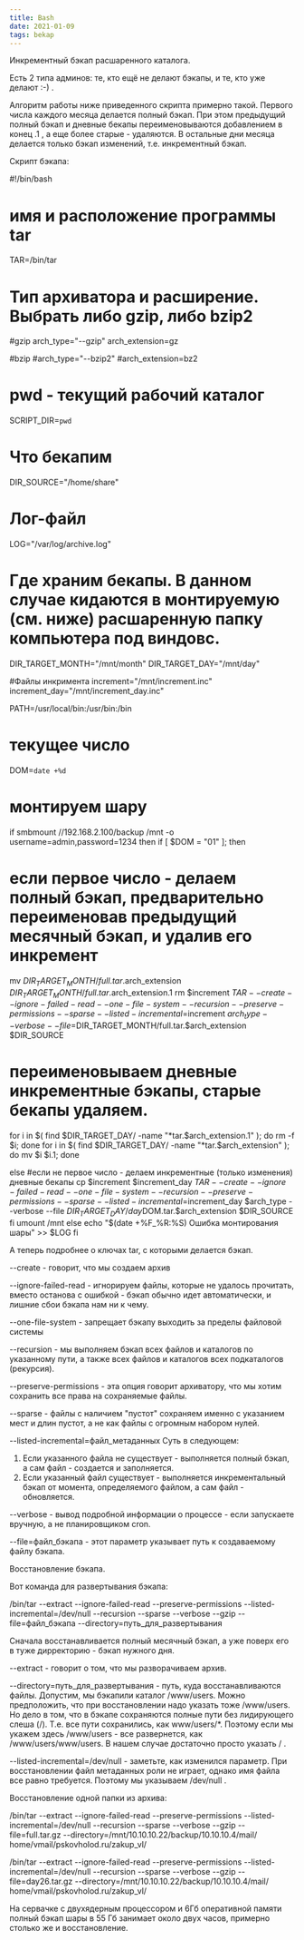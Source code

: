 ```yaml
---
title: Bash
date: 2021-01-09
tags: bekap
---
```


Инкрементный бэкап расшаренного каталога.


Есть 2 типа админов: те, кто ещё не делают бэкапы, и те, кто уже делают :-) .

Алгоритм работы ниже приведенного скрипта примерно такой. Первого числа каждого месяца делается полный бэкап. При этом предыдущий полный бэкап и дневные бекапы переименовываются добавлением в конец .1 , а еще более старые - удаляются. В остальные дни месяца делается только бэкап изменений, т.е. инкрементный бэкап.



Скрипт бэкапа:

#!/bin/bash

# имя и расположение программы tar
TAR=/bin/tar

# Тип архиватора и расширение. Выбрать либо gzip, либо bzip2
#gzip
arch_type="--gzip"
arch_extension=gz

#bzip
#arch_type="--bzip2"
#arch_extension=bz2

# pwd - текущий рабочий каталог
SCRIPT_DIR=`pwd`

# Что бекапим
DIR_SOURCE="/home/share"

# Лог-файл
LOG="/var/log/archive.log"

# Где храним бекапы. В данном случае кидаются в монтируемую (см. ниже) расшаренную папку компьютера под виндовс.
DIR_TARGET_MONTH="/mnt/month"
DIR_TARGET_DAY="/mnt/day"

#Файлы инкримента
increment="/mnt/increment.inc"
increment_day="/mnt/increment_day.inc"

PATH=/usr/local/bin:/usr/bin:/bin
# текущее число
DOM=`date +%d`
# монтируем шару
if smbmount //192.168.2.100/backup /mnt -o username=admin,password=1234
then
if [ $DOM = "01" ]; then
# если первое число - делаем полный бэкап, предварительно переименовав предыдущий месячный бэкап, и удалив его инкремент
mv $DIR_TARGET_MONTH/full.tar.$arch_extension $DIR_TARGET_MONTH/full.tar.$arch_extension.1
rm $increment
$TAR --create --ignore-failed-read --one-file-system --recursion --preserve-permissions --sparse --listed-incremental=$increment $arch_type --verbose --file=$DIR_TARGET_MONTH/full.tar.$arch_extension $DIR_SOURCE
# переименовываем дневные инкрементные бэкапы, старые бекапы удаляем.
for i in $( find $DIR_TARGET_DAY/ -name "*tar.$arch_extension.1" ); do rm -f $i; done
for i in $( find $DIR_TARGET_DAY/ -name "*tar.$arch_extension" ); do mv $i $i.1; done

else
#если не первое число - делаем инкрементные (только изменения) дневные бекапы
cp $increment $increment_day
$TAR --create --ignore-failed-read --one-file-system --recursion --preserve-permissions --sparse --listed-incremental=$increment_day $arch_type --verbose --file $DIR_TARGET_DAY/day$DOM.tar.$arch_extension $DIR_SOURCE
fi
umount /mnt
else echo "$(date +%F_%R:%S) Ошибка монтирования шары" >> $LOG
fi

А теперь подробнее о ключах tar, с которыми делается бэкап.

--create - говорит, что мы создаем архив

--ignore-failed-read - игнорируем файлы, которые не удалось прочитать, вместо останова с ошибкой - бэкап обычно идет автоматически, и лишние сбои бэкапа нам ни к чему.

--one-file-system - запрещает бэкапу выходить за пределы файловой системы

--recursion - мы выполняем бэкап всех файлов и каталогов по указанному пути, а также всех файлов и каталогов всех подкаталогов (рекурсия).

--preserve-permissions - эта опция говорит архиватору, что мы хотим сохранить все права на сохраняемые файлы.

--sparse - файлы с наличием "пустот" сохраняем именно с указанием мест и длин пустот, а не как файлы с огромным набором нулей.

--listed-incremental=файл_метаданных Суть в следующем:

1. Если указанного файла не существует - выполняется полный бэкап, а сам файл - создается и заполняется.
2. Если указанный файл существует - выполняется инкрементальный бэкап от момента, определяемого файлом, а сам файл - обновляется.

--verbose - вывод подробной информации о процессе - если запускаете вручную, а не планировщиком cron.

--file=файл_бэкапа - этот параметр указывает путь к создаваемому файлу бэкапа.


Восстановление бэкапа.

Вот команда для развертывания бэкапа:

/bin/tar --extract --ignore-failed-read --preserve-permissions --listed-incremental=/dev/null --recursion --sparse --verbose --gzip --file=файл_бэкапа --directory=путь_для_развертывания

Сначала восстанавливается полный месячный бэкап, а уже поверх его в туже дирректорию - бэкап нужного дня.

--extract - говорит о том, что мы разворачиваем архив.

--directory=путь_для_развертывания - путь, куда восстанавливаются файлы. Допустим, мы бэкапили каталог /www/users. Можно предположить, что при восстановлении надо указать тоже /www/users. Но дело в том, что в бэкапе сохраняются полные пути без лидирующего слеша (/). Т.е. все пути сохранились, как www/users/*. Поэтому если мы укажем здесь /www/users - все развернется, как /www/users/www/users. В нашем случае достаточно просто указать / .

--listed-incremental=/dev/null - заметьте, как изменился параметр. При восстановлении файл метаданных роли не играет, однако имя файла все равно требуется. Поэтому мы указываем /dev/null .

Восстановление одной папки из архива:

/bin/tar --extract --ignore-failed-read --preserve-permissions --listed-incremental=/dev/null --recursion --sparse --verbose --gzip --file=full.tar.gz --directory=/mnt/10.10.10.22/backup/10.10.10.4/mail/ home/vmail/pskovholod.ru/zakup_vl/

/bin/tar --extract --ignore-failed-read --preserve-permissions --listed-incremental=/dev/null --recursion --sparse --verbose --gzip --file=day26.tar.gz --directory=/mnt/10.10.10.22/backup/10.10.10.4/mail/ home/vmail/pskovholod.ru/zakup_vl/

На сервачке с двухядерным процессором и 6Гб оперативной памяти полный бэкап шары в 55 Гб занимает около двух часов, примерно столько же и восстановление.
